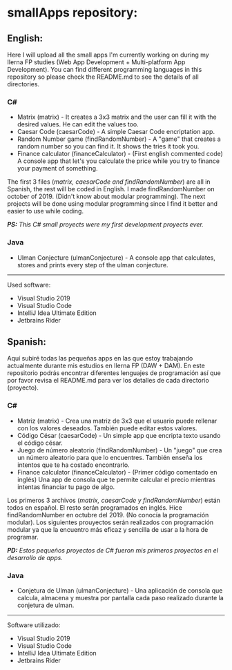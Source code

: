 # smallApps repository:
## English:
Here I will upload all the small apps I'm currently working on during my Ilerna FP studies (Web App Development + Multi-platform App Development).
You can find different programming languages in this repository so please check the README.md to see the details of all directories.

### C#
* Matrix (matrix) - It creates a 3x3 matrix and the user can fill it with the desired values. He can edit the values too.
* Caesar Code (caesarCode) - A simple Caesar Code encriptation app.
* Random Number game (findRandomNumber) - A "game" that creates a random number so you can find it. It shows the tries it took you.
* Finance calculator (financeCalculator) - (First english commented code) A console app that let's you calculate the price while you try to finance your payment of something.

The first 3 files (<em>matrix, caesarCode and findRandomNumber</em>) are all in Spanish, the rest will be coded in English. I made findRandomNumber on october of 2019. (Didn't know about modular programming). The next projects will be done using modular programming since I find it better and easier to use while coding.

<em><strong>PS:</strong> This C# small proyects were my first development proyects ever.</em>

### Java
* Ulman Conjecture (ulmanConjecture) - A console app that calculates, stores and prints every step of the ulman conjecture.

<hr>

Used software:
<ul>
  <li>Visual Studio 2019</li>
  <li>Visual Studio Code</li>
  <li>IntelliJ Idea Ultimate Edition</li>
  <li>Jetbrains Rider</li>
</ul>

## Spanish:
Aquí subiré todas las pequeñas apps en las que estoy trabajando actualmente durante mis estudios en Ilerna FP (DAW + DAM).
En este repositorio podrás encontrar diferentes lenguajes de programación así que por favor revisa el README.md para ver los detalles de cada directorio (proyecto).

### C#
* Matriz (matrix) - Crea una matriz de 3x3 que el usuario puede rellenar con los valores deseados. También puede editar estos valores.
* Código César (caesarCode) - Un simple app que encripta texto usando el código césar.
* Juego de número aleatorio (findRandomNumber) - Un "juego" que crea un número aleatorio para que lo encuentres. También enseña los intentos que te ha costado encontrarlo.
* Finance calculator (financeCalculator) - (Primer código comentado en inglés)  Una app de consola que te permite calcular el precio mientras intentas financiar tu pago de algo.

Los primeros 3 archivos (<em>matrix, caesarCode y findRandomNumber</em>) están todos en español. El resto serán programados en inglés. Hice findRandomNumber en octubre del 2019. (No conocía la programación modular). Los siguientes prouyectos serán realizados con programación modular ya que la encuentro más eficaz y sencilla de usar a la hora de programar.

<em><strong>PD:</strong> Estos pequeños proyectos de C# fueron mis primeros proyectos en el desarrollo de apps.</em>

### Java
* Conjetura de Ulman (ulmanConjecture) - Una aplicación de consola que calcula, almacena y muestra por pantalla cada paso realizado durante la conjetura de ulman.
<hr>

Software utilizado:
<ul>
  <li>Visual Studio 2019</li>
  <li>Visual Studio Code</li>
  <li>IntelliJ Idea Ultimate Edition</li>
  <li>Jetbrains Rider</li>
</ul>
